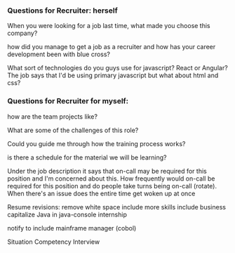 ### Questions for Recruiter: herself 

When you were looking for a job last time, what made you choose this company?

how did you manage to get a job as a recruiter and how has your career development been with blue cross? 

What sort of technologies do you guys use for javascript? React or Angular? The job says that I'd be using primary javascript but what about html and css?   

### Questions for Recruiter for myself:

how are the team projects like? 

What are some of the challenges of this role? 

Could you guide me through how the training process works?

is there a schedule for the material we will be learning? 


Under the job description it says that on-call may be required for this position and I'm concerned about this. How frequently would on-call be required for this position and do people take turns being on-call (rotate). When there's an issue does the entire time get woken up at once




Resume revisions:
remove white space
include more skills
include business 
capitalize Java in java-console internship

notify to include mainframe manager (cobol)








Situation Competency Interview
